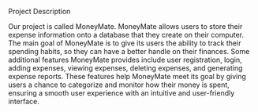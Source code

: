 Project Description 

Our project is called MoneyMate. MoneyMate allows users to store their expense information onto a database that they create on their computer. 
The main goal of MoneyMate is to give its users the ability to track their spending habits, so they can have a better handle on their finances. 
Some additional features MoneyMate provides include user registration, login, adding expenses, viewing expenses, deleting expenses, and generating expense reports. 
These features help MoneyMate meet its goal by giving users a chance to categorize and monitor how their money is spent, 
ensuring a smooth user experience with an intuitive and user-friendly interface.
